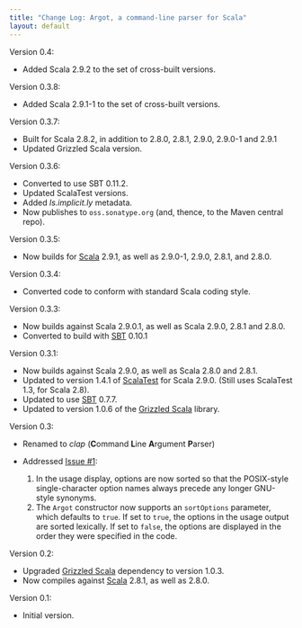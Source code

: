 ```yaml
---
title: "Change Log: Argot, a command-line parser for Scala"
layout: default
---
```


Version 0.4:

* Added Scala 2.9.2 to the set of cross-built versions.

Version 0.3.8:

* Added Scala 2.9.1-1 to the set of cross-built versions.

Version 0.3.7:

* Built for Scala 2.8.2, in addition to 2.8.0, 2.8.1, 2.9.0, 2.9.0-1 and 2.9.1
* Updated Grizzled Scala version.

Version 0.3.6:

* Converted to use SBT 0.11.2.
* Updated ScalaTest versions.
* Added _ls.implicit.ly_ metadata.
* Now publishes to `oss.sonatype.org` (and, thence, to the Maven central repo).

[Scala]: http://www.scala-lang.org/

Version 0.3.5:

* Now builds for [Scala][] 2.9.1, as well as 2.9.0-1, 2.9.0, 2.8.1, and 2.8.0.

[Scala]: http://www.scala-lang.org/

Version 0.3.4:

* Converted code to conform with standard Scala coding style.

[SBT]: http://code.google.com/p/simple-build-tool/

Version 0.3.3:

* Now builds against Scala 2.9.0.1, as well as Scala 2.9.0, 2.8.1 and 2.8.0.
* Converted to build with [SBT][] 0.10.1

Version 0.3.1:

* Now builds against Scala 2.9.0, as well as Scala 2.8.0 and 2.8.1.
* Updated to version 1.4.1 of [ScalaTest][] for Scala 2.9.0. (Still uses
  ScalaTest 1.3, for Scala 2.8).
* Updated to use [SBT][] 0.7.7.
* Updated to version 1.0.6 of the [Grizzled Scala][] library.

[ScalaTest]: http://www.scalatest.org/
[SBT]: http://code.google.com/p/simple-build-tool/
[Grizzled Scala]: http://software.clapper.org/grizzled-scala/

Version 0.3:

* Renamed to *clap* (**C**ommand **L**ine **A**rgument **P**arser)

* Addressed [Issue #1][]:

  1. In the usage display, options are now sorted so that the POSIX-style
     single-character option names always precede any longer GNU-style
     synonyms.
  2. The `Argot` constructor now supports an `sortOptions` parameter, which
     defaults to `true`. If set to `true`, the options in the usage output
     are sorted lexically. If set to `false`, the options are displayed in
     the order they were specified in the code.

[Issue #1]: https://github.com/bmc/argot/issues#issue/1

Version 0.2:

* Upgraded [Grizzled Scala][] dependency to version 1.0.3.
* Now compiles against [Scala][] 2.8.1, as well as 2.8.0.

[Grizzled Scala]: http://bmc.github.com/grizzled-scala/
[Scala]: http://www.scala-lang.org/

Version 0.1:

* Initial version.
